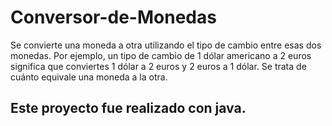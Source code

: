 # Conversor-de-Monedas
Se convierte una moneda a otra utilizando el tipo de cambio entre esas dos monedas. Por ejemplo, un tipo de cambio de 1 dólar americano a 2 euros significa que conviertes 1 dólar a 2 euros y 2 euros a 1 dólar. Se trata de cuánto equivale una moneda a la otra.
## Este proyecto fue realizado con java.
